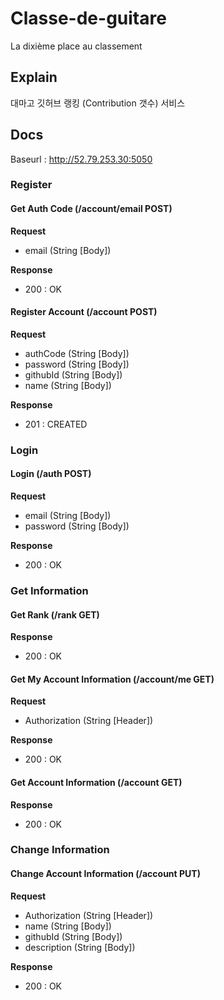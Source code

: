 # Classe-de-guitare
La dixième place au classement
## Explain
대마고 깃허브 랭킹 (Contribution 갯수) 서비스 
## Docs
Baseurl : http://52.79.253.30:5050
### Register 
#### Get Auth Code (/account/email POST)
__Request__
- email (String [Body])

__Response__
- 200 : OK

#### Register Account (/account POST)
__Request__
- authCode (String [Body])
- password (String [Body])
- githubId (String [Body])
- name (String [Body])

__Response__
- 201 : CREATED

### Login
#### Login (/auth POST)
__Request__
- email (String [Body])
- password (String [Body])

__Response__
- 200 : OK

### Get Information
#### Get Rank (/rank GET)
__Response__
- 200 : OK

#### Get My Account Information (/account/me GET)
__Request__
- Authorization (String [Header])

__Response__
- 200 : OK

#### Get Account Information (/account GET)
__Response__
- 200 : OK

### Change Information
#### Change Account Information (/account PUT)
__Request__
- Authorization (String [Header])
- name (String [Body])
- githubId (String [Body])
- description (String [Body])

__Response__
- 200 : OK

